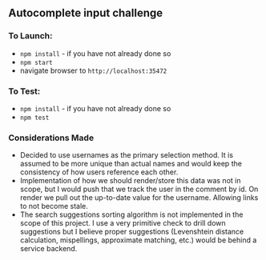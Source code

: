 ## Autocomplete input challenge

### To Launch:

- `npm install` - if you have not already done so
- `npm start`
- navigate browser to `http://localhost:35472`


### To Test:
- `npm install` - if you have not already done so
- `npm test`


### Considerations Made
- Decided to use usernames as the primary selection method. It is assumed to be
more unique than actual names and would keep the consistency of how users reference
each other.
- Implementation of how we should render/store this data was not in scope, but I
would push that we track the user in the comment by id. On render we pull out the
up-to-date value for the username. Allowing links to not become stale.
- The search suggestions sorting algorithm is not implemented in the scope of this
project. I use a very primitive check to drill down suggestions but I believe proper
suggestions (Levenshtein distance calculation, mispellings, approximate matching, etc.)
would be behind a service backend.
